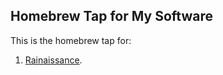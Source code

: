 ## Homebrew Tap for My Software

This is the homebrew tap for:
1. [Rainaissance](https://rainaissance.app).
